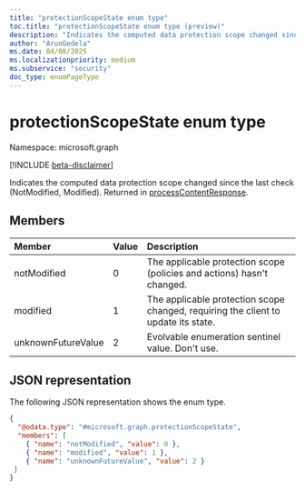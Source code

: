 ```yaml
---
title: "protectionScopeState enum type"
toc.title: "protectionScopeState enum type (preview)"
description: "Indicates the computed data protection scope changed since the last check (NotModified, Modified)."
author: "ArunGedela"
ms.date: 04/08/2025
ms.localizationpriority: medium
ms.subservice: "security"
doc_type: enumPageType
---
```


# protectionScopeState enum type

Namespace: microsoft.graph

[!INCLUDE [beta-disclaimer](../../includes/beta-disclaimer.md)]

Indicates the computed data protection scope changed since the last check (NotModified, Modified). Returned in [processContentResponse](../resources/processcontentresponse.md).

## Members

| Member             | Value | Description                                                                          |
| :----------------- | :---- | :----------------------------------------------------------------------------------- |
| notModified        | 0     | The applicable protection scope (policies and actions) hasn't changed.              |
| modified           | 1     | The applicable protection scope changed, requiring the client to update its state. |
| unknownFutureValue | 2     | Evolvable enumeration sentinel value. Don't use.                                    |

## JSON representation

The following JSON representation shows the enum type.
<!-- {
  "blockType": "resource",
  "@odata.type": "microsoft.graph.protectionScopeState"
}-->
``` json
{
  "@odata.type": "#microsoft.graph.protectionScopeState",
  "members": [
    { "name": "notModified", "value": 0 },
    { "name": "modified", "value": 1 },
    { "name": "unknownFutureValue", "value": 2 }
 ]
}
```
